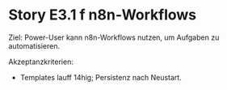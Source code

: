 # Story E3.1  f n8n-Workflows

Ziel: Power-User kann n8n-Workflows nutzen, um Aufgaben zu automatisieren.

Akzeptanzkriterien:
- Templates lauff 14hig; Persistenz nach Neustart.
